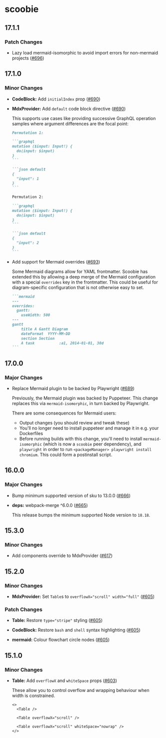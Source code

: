 # scoobie

## 17.1.1

### Patch Changes

- Lazy load mermaid-isomorphic to avoid import errors for non-mermaid projects ([#696](https://github.com/seek-oss/scoobie/pull/696))

## 17.1.0

### Minor Changes

- **CodeBlock:** Add `initialIndex` prop ([#690](https://github.com/seek-oss/scoobie/pull/690))

- **MdxProvider:** Add `default` code block directive ([#690](https://github.com/seek-oss/scoobie/pull/690))

  This supports use cases like providing successive GraphQL operation samples where argument differences are the focal point:

  ````markdown
  Permutation 1:

  ```graphql
  mutation ($input: Input!) {
    do(input: $input)
  }
  ```

  ```json default
  {
    "input": 1
  }
  ```

  Permutation 2:

  ```graphql
  mutation ($input: Input!) {
    do(input: $input)
  }
  ```

  ```json default
  {
    "input": 2
  }
  ```
  ````

- Add support for Mermaid overrides ([#693](https://github.com/seek-oss/scoobie/pull/693))

  Some Mermaid diagrams allow for YAML frontmatter. Scoobie has extended this by allowing a deep merge of the Mermaid configuration
  with a special `overrides` key in the frontmatter. This could be useful for diagram-specific configuration that is not otherwise easy to set.

  ````markdown
  ```mermaid
  ---
  overrides:
    gantt:
      useWidth: 500
  ---
  gantt
      title A Gantt Diagram
      dateFormat  YYYY-MM-DD
      section Section
      A task           :a1, 2014-01-01, 30d
  ```
  ````

## 17.0.0

### Major Changes

- Replace Mermaid plugin to be backed by Playwright ([#689](https://github.com/seek-oss/scoobie/pull/689))

  Previously, the Mermaid plugin was backed by Puppeteer. This change replaces this via `mermaid-isomorphic`, in turn backed by Playwright.

  There are some consequences for Mermaid users:

  - Output changes (you should review and tweak these)
  - You'll no longer need to install puppeteer and manage it in e.g. your Dockerfiles
  - Before running builds with this change, you'll need to install `mermaid-isomorphic` (which is now a `scoobie` peer dependency), and `playwright` in order to run `<packageManager> playwright install chromium`. This could form a postinstall script.

## 16.0.0

### Major Changes

- Bump minimum supported version of sku to 13.0.0 ([#666](https://github.com/seek-oss/scoobie/pull/666))

- **deps:** webpack-merge ^6.0.0 ([#665](https://github.com/seek-oss/scoobie/pull/665))

  This release bumps the minimum supported Node version to `18.18`.

## 15.3.0

### Minor Changes

- Add components override to MdxProvider ([#617](https://github.com/seek-oss/scoobie/pull/617))

## 15.2.0

### Minor Changes

- **MdxProvider:** Set `Table`s to `overflowX="scroll" width="full"` ([#605](https://github.com/seek-oss/scoobie/pull/605))

### Patch Changes

- **Table:** Restore `type="stripe"` styling ([#605](https://github.com/seek-oss/scoobie/pull/605))

- **CodeBlock:** Restore `bash` and `shell` syntax highlighting ([#605](https://github.com/seek-oss/scoobie/pull/605))

- **mermaid:** Colour flowchart circle nodes ([#605](https://github.com/seek-oss/scoobie/pull/605))

## 15.1.0

### Minor Changes

- **Table:** Add `overflowX` and `whiteSpace` props ([#603](https://github.com/seek-oss/scoobie/pull/603))

  These allow you to control overflow and wrapping behaviour when width is constrained.

  ```tsx
  <>
    <Table />

    <Table overflowX="scroll" />

    <Table overflowX="scroll" whiteSpace="nowrap" />
  </>
  ```
